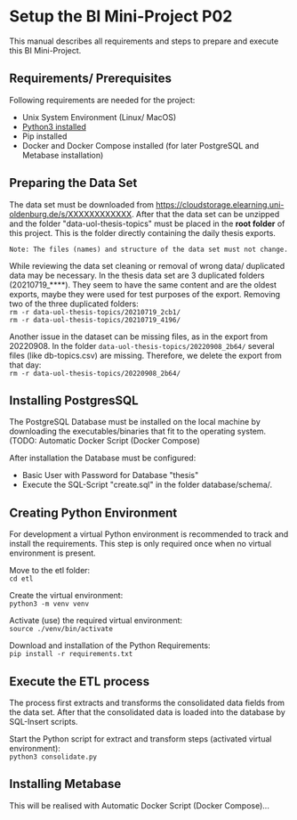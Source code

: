 # Setup the BI Mini-Project P02

This manual describes all requirements and steps to prepare and execute this BI Mini-Project.

## Requirements/ Prerequisites
Following requirements are needed for the project:
* Unix System Environment (Linux/ MacOS)
* [Python3 installed](https://www.python.org/)
* Pip installed
* Docker and Docker Compose installed (for later PostgreSQL and Metabase installation)

## Preparing the Data Set
The data set must be downloaded from https://cloudstorage.elearning.uni-oldenburg.de/s/XXXXXXXXXXXX. After that the data 
set can be unzipped and the folder "data-uol-thesis-topics" must be placed in the **root folder** of this project. This is 
the folder directly containing the daily thesis exports.

`Note: The files (names) and structure of the data set must not change.`

While reviewing the data set cleaning or removal of wrong data/ duplicated data may be necessary.
In the thesis data set are 3 duplicated folders (20210719_****). They seem to have the same content and are the oldest
exports, maybe they were used for test purposes of the export. 
Removing two of the three duplicated folders:\
`rm -r data-uol-thesis-topics/20210719_2cb1/`\
`rm -r data-uol-thesis-topics/20210719_4196/`

Another issue in the dataset can be missing files, as in the export from 20220908. In the folder `data-uol-thesis-topics/20220908_2b64/` several files (like db-topics.csv) are missing. Therefore, we delete the export from that day:\
`rm -r data-uol-thesis-topics/20220908_2b64/`

## Installing PostgresSQL
The PostgreSQL Database must be installed on the local machine by downloading the executables/binaries that fit to the
operating system. (TODO: Automatic Docker Script (Docker Compose)

After installation the Database must be configured:
- Basic User with Password for Database "thesis"
- Execute the SQL-Script "create.sql" in the folder database/schema/.

## Creating Python Environment
For development a virtual Python environment is recommended to track and install the requirements. This step is only 
required once when no virtual environment is present.

Move to the etl folder:\
`cd etl`

Create the virtual environment:\
`python3 -m venv venv`

Activate (use) the required virtual environment:\
`source ./venv/bin/activate`

Download and installation of the Python Requirements:\
`pip install -r requirements.txt`

## Execute the ETL process
The process first extracts and transforms the consolidated data fields from the data set. After that the consolidated data
is loaded into the database by SQL-Insert scripts.

Start the Python script for extract and transform steps (activated virtual environment):\
`python3 consolidate.py`

## Installing Metabase
This will be realised with Automatic Docker Script (Docker Compose)...